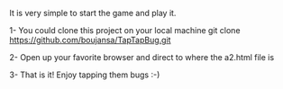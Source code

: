 It is very simple to start the game and play it.

1- You could clone this project on your local machine
git clone https://github.com/boujansa/TapTapBug.git

2- Open up your favorite browser and direct to where the a2.html file is

3- That is it! Enjoy tapping them bugs :-)
